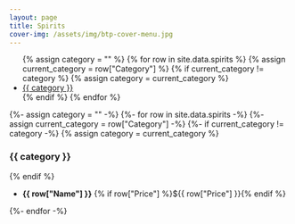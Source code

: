 ```yaml
---
layout: page
title: Spirits
cover-img: /assets/img/btp-cover-menu.jpg
---
```


<ul class="nav justify-content-center sticky-top pt-5 bg-white small">
{% assign category = "" %}
{% for row in site.data.spirits %}
{% assign current_category = row["Category"] %}
{% if current_category != category %}
{% assign category = current_category %}
  <li class="nav-item"><a class="nav-link" href="#{{ category | replace: " ", "-" | downcase }}">{{ category }}</a></li>
{% endif %}
{% endfor %}
</ul>

{%- assign category = "" -%}
{%- for row in site.data.spirits -%}
{%- assign current_category = row["Category"] -%}
{%- if current_category != category -%}
{% assign category = current_category %}

### {{ category }}
{% endif %}
* <div class="w-100 d-flex justify-content-between"><strong>{{ row["Name"] }}</strong> {% if row["Price"] %}<span class="text-right">${{ row["Price"] }}</span>{% endif %}</div>
{%- endfor -%}
